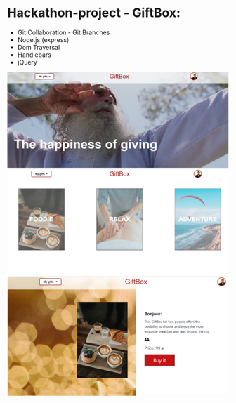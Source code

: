 # Hackathon-project - GiftBox:

* Git Collaboration - Git Branches
* Node.js (express)
* Dom Traversal
* Handlebars
* jQuery

![alt text](https://github.com/EvyatarHaim1/Hackathon-project---giftBox/blob/main/view.png?raw=true)
![alt text](https://github.com/EvyatarHaim1/Hackathon-project---giftBox/blob/main/view2.png?raw=true)
![alt text](https://github.com/EvyatarHaim1/Hackathon-project---giftBox/blob/main/view3.png?raw=true)
